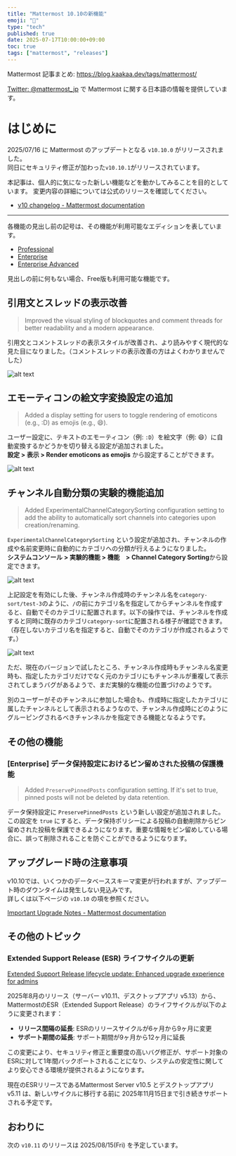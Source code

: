 ```yaml
---
title: "Mattermost 10.10の新機能"
emoji: "🎉"
type: "tech"
published: true
date: 2025-07-17T10:00:00+09:00
toc: true
tags: ["mattermost", "releases"]
---
```


Mattermost 記事まとめ: https://blog.kaakaa.dev/tags/mattermost/

[Twitter: @mattermost_jp](https://twitter.com/mattermost_jp) で Mattermost に関する日本語の情報を提供しています。

# はじめに

2025/07/16 に Mattermost のアップデートとなる `v10.10.0` がリリースされました。  
同日にセキュリティ修正が加わった`v10.10.1`がリリースされています。

本記事は、個人的に気になった新しい機能などを動かしてみることを目的としています。
変更内容の詳細については公式のリリースを確認してください。

- [v10 changelog \- Mattermost documentation](https://docs.mattermost.com/about/mattermost-v10-changelog.html#release-v10-10-feature-release)

---

各機能の見出し前の記号は、その機能が利用可能なエディションを表しています。

- [Professional](https://mattermost.com/pricing/)
- [Enterprise](https://mattermost.com/pricing/)
- [Enterprise Advanced](https://mattermost.com/pricing/)

見出しの前に何もない場合、Free版も利用可能な機能です。

## 引用文とスレッドの表示改善

> Improved the visual styling of blockquotes and comment threads for better readability and a modern appearance.

引用文とコメントスレッドの表示スタイルが改善され、より読みやすく現代的な見た目になりました。（コメントスレッドの表示改善の方はよくわかりませんでした）

![alt text](https://blog.kaakaa.dev/images/posts/mattermost/releases-10.10/channels-improve-blockquotes.png)

## エモーティコンの絵文字変換設定の追加

> Added a display setting for users to toggle rendering of emoticons (e.g., :D) as emojis (e.g., 😄).

ユーザー設定に、テキストのエモーティコン（例: `:D`）を絵文字（例: 😄）に自動変換するかどうかを切り替える設定が追加されました。  
**設定 > 表示 > Render emoticons as emojis** から設定することができます。

![alt text](https://blog.kaakaa.dev/images/posts/mattermost/releases-10.10/channels-disable-emoticon.png)





## チャンネル自動分類の実験的機能追加

> Added ExperimentalChannelCategorySorting configuration setting to add the ability to automatically sort channels into categories upon creation/renaming.

`ExperimentalChannelCategorySorting` という設定が追加され、チャンネルの作成や名前変更時に自動的にカテゴリへの分類が行えるようになりました。  
**システムコンソール > 実験的機能 > 機能　> Channel Category Sorting**から設定できます。

![alt text](https://blog.kaakaa.dev/images/posts/mattermost/releases-10.10/channels-category-sort-setting.png)

上記設定を有効にした後、チャンネル作成時のチャンネル名を`category-sort/test-3`のように、`/`の前にカテゴリ名を指定してからチャンネルを作成すると、自動でそのカテゴリに配置されます。以下の操作では、チャンネルを作成すると同時に既存のカテゴリ`category-sort`に配置される様子が確認できます。（存在しないカテゴリ名を指定すると、自動でそのカテゴリが作成されるようです。）

![alt text](https://blog.kaakaa.dev/images/posts/mattermost/releases-10.10/channels-category-sort.gif)

ただ、現在のバージョンで試したところ、チャンネル作成時もチャンネル名変更時も、指定したカテゴリだけでなく元のカテゴリにもチャンネルが重複して表示されてしまうバグがあるようで、まだ実験的な機能の位置づけのようです。

別のユーザーがそのチャンネルに参加した場合も、作成時に指定したカテゴリに属したチャンネルとして表示されるようなので、チャンネル作成時にどのようにグルーピングされるべきチャンネルかを指定できる機能となるようです。

## その他の機能

### [Enterprise] データ保持設定におけるピン留めされた投稿の保護機能

> Added `PreservePinnedPosts` configuration setting. If it's set to true, pinned posts will not be deleted by data retention.

データ保持設定に `PreservePinnedPosts` という新しい設定が追加されました。この設定を `true` にすると、データ保持ポリシーによる投稿の自動削除からピン留めされた投稿を保護できるようになります。重要な情報をピン留めしている場合に、誤って削除されることを防ぐことができるようになります。

## アップグレード時の注意事項

v10.10では、いくつかのデータベーススキーマ変更が行われますが、アップデート時のダウンタイムは発生しない見込みです。  
詳しくは以下ページの `v10.10` の項を参照ください。

[Important Upgrade Notes \- Mattermost documentation](https://docs.mattermost.com/upgrade/important-upgrade-notes.html)

## その他のトピック

### Extended Support Release (ESR) ライフサイクルの更新

[Extended Support Release lifecycle update: Enhanced upgrade experience for admins](https://mattermost.com/blog/extended-support-release-lifecycle-update-enhanced-upgrade-experience-for-admins/)

2025年8月のリリース（サーバー v10.11、デスクトップアプリ v5.13）から、MattermostのESR（Extended Support Release）のライフサイクルが以下のように変更されます：

- **リリース間隔の延長**: ESRのリリースサイクルが6ヶ月から9ヶ月に変更
- **サポート期間の延長**: サポート期間が9ヶ月から12ヶ月に延長

この変更により、セキュリティ修正と重要度の高いバグ修正が、サポート対象のESRに対して1年間バックポートされることになり、システムの安定性に関してより安心できる環境が提供されるようになります。

現在のESRリリースであるMattermost Server v10.5 とデスクトップアプリ v5.11 は、新しいサイクルに移行する前に 2025年11月15日まで引き続きサポートされる予定です。

## おわりに

次の `v10.11` のリリースは 2025/08/15(Fri) を予定しています。
